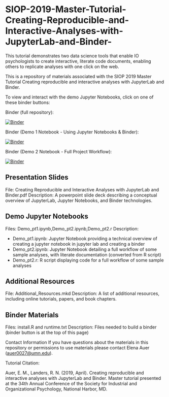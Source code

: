 # SIOP-2019-Master-Tutorial-Creating-Reproducible-and-Interactive-Analyses-with-JupyterLab-and-Binder-
This tutorial demonstrates two data science tools that enable IO psychologists to create interactive, literate code documents, enabling others to replicate analyses with one click on the web. 

This is a repository of materials associated with the SIOP 2019 Master Tutorial Creating reproducible and interactive analyses with JupyterLab and Binder.

To view and interact with the demo Jupyter Notebooks, click on one of these binder buttons:

Binder (full repository):

[![Binder](https://mybinder.org/badge_logo.svg)](https://mybinder.org/v2/gh/eauer22/SIOP-2019-Master-Tutorial-Creating-Reproducible-and-Interactive-Analyses-with-JupyterLab-and-Binder-.git/master?urlpath=lab/)

Binder (Demo 1 Notebook - Using Jupyter Notebooks & Binder):

[![Binder](https://mybinder.org/badge_logo.svg)](https://mybinder.org/v2/gh/eauer22/SIOP-2019-Master-Tutorial-Creating-Reproducible-and-Interactive-Analyses-with-JupyterLab-and-Binder-.git/master?filepath=Demo_pt1.ipynb)

Binder (Demo 2 Notebook - Full Project Workflow):

[![Binder](https://mybinder.org/badge_logo.svg)](https://mybinder.org/v2/gh/eauer22/SIOP-2019-Master-Tutorial-Creating-Reproducible-and-Interactive-Analyses-with-JupyterLab-and-Binder-.git/master?filepath=Demo_pt2.ipynb)


## Presentation Slides
File: Creating Reproducible and Interactive Analyses with JupyterLab and Binder.pdf
Description: A powerpoint slide deck describing a conceptual overview of JupyterLab, Jupyter Notebooks, and Binder technologies.

## Demo Jupyter Notebooks
Files: Demo_pt1.ipynb,Demo_pt2.ipynb,Demo_pt2.r
Description: 
* Demo_pt1.ipynb: Jupyter Notebook providing a technical overview of creating a jupyter notebook in jupyter lab and creating a binder
* Demo_pt2.ipynb: Jupyter Notebook detailing a full workflow of some sample analyses, with literate documentation (converted from R script)
* Demo_pt2.r: R script displaying code for a full workflow of some sample analyses

## Additional Resources
File: Additional_Resources.mkd
Description: A list of additional resources, including online tutorials, papers, and book chapters.

## Binder Materials
Files: install.R and runtime.txt
Description: Files needed to build a binder (binder button is at the top of this page)

Contact Information
If you have questions about the materials in this repository or permissions to use materials please contact Elena Auer (auer0027@umn.edu).

Tutorial Citation:

Auer, E. M., Landers, R. N. (2019, April). Creating reproducible and interactive analyses with JupyterLab and Binder. Master tutorial presented at the 34th Annual Conference of the Society for Industrial and Organizational Psychology, National Harbor, MD. 
